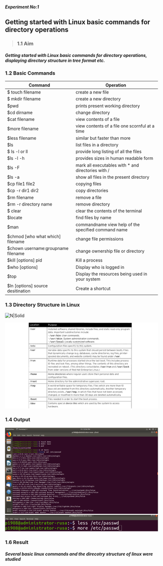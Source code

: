 ##### Experiment No:1

##   Getting started with Linux basic commands for directory operations


>  ### 1.1   Aim
#####  Getting started with Linux basic commands for directory operations, displaying directory structure in tree format etc. 
### 1.2 Basic Commands 

| Command | Operation |
| ------ | ------ |
|  $ touch filename | create a new file |
| $ mkdir filename | create a new directory |
| $pwd | prints present working directory |
| $cd dirname  | change directory |
| $cat filename  | view contents of a file |
| $more filename  | view contents of a file one scornful at a time |
   | $less filename | similar but faster than more |
   | $ls   | list files in a directory |
   |$ ls -l or ll| provide long listing of all the files |
   | $ls -l -h    | provides sizes in human readable form |
   | $ls   -F   | mark all executables with * and directories with / |
   |$ls -a | show all files in the present directory |
   |$cp file1 file2 | copying files |
   |$cp -r dir1 dir2 | copy directories |
   | $rm filename | remove a file |
   | $rm -r directory name| remove directory |
   |$ clear | clear the contents of the terminal |
   |$locate | find files by name |
   |$man  |commandname view help of the specified command name |
   |$chmod [who what which] filename |  change file permissions |
   |$chown username:groupname filename |  change ownership file or directory |
   | $kill [options] pid | Kill a process|
   |$who [options]  | Display who is logged in |
   |$top  | Display the resources being used in your system  |
   |$ln [options] source desitination | Create a shortcut |
    
  ### 1.3 Directory Structure in Linux


  ![N|Solid](https://encrypted-tbn0.gstatic.com/images?q=tbn%3AANd9GcSm8jdFwD46XIqbrfiNbuAboIcuNjrz3L_bDs-w-kpRayrC56rI)
  
   ![N|Solid](https://github.com/ebinbabu/CET/blob/master/filesystem.png.png?raw=true)
  ### 1.4  Output

![N|Solid](https://github.com/ebinbabu/CET/blob/master/lab1.png?raw=true)
![N|Solid](https://github.com/ebinbabu/CET/blob/master/lab2.png?raw=true)



  ### 1.6 Result
#####  Several basic linux commands and the direcotry structure of linux were studied
